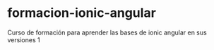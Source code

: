 # formacion-ionic-angular
Curso de formación para aprender las bases de ionic angular en sus versiones 1
